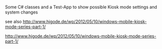 Some C# classes and a Test-App to show possible Kiosk mode settings and system changes

see also http://www.hjgode.de/wp/2012/05/10/windows-mobile-kiosk-mode-series-part-1/

http://www.hjgode.de/wp/2012/05/10/windows-mobile-kiosk-mode-series-part-1/